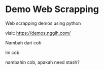 # Demo Web Scrapping
Web scrapping demos using python

visit: https://demos.nggih.com/

Nambah dari cob


Ini cob


nambahin cob, apakah need stash?